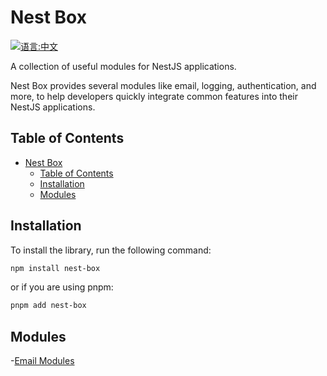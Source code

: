 # Nest Box



[![语言:中文](https://img.shields.io/badge/%E8%AF%AD%E8%A8%80-%E4%B8%AD%E6%96%87-red)](README.zh.md)


A collection of useful modules for NestJS applications. 

Nest Box provides several modules like email, logging, authentication, and more, to help developers quickly integrate common features into their NestJS applications.


## Table of Contents

- [Nest Box](#nest-box)
  - [Table of Contents](#table-of-contents)
  - [Installation](#installation)
  - [Modules](#modules)

## Installation

To install the library, run the following command:

```bash
npm install nest-box
```
or if you are using pnpm:

```bash
pnpm add nest-box
```

## Modules
-[Email Modules](docs/en/email.md)
